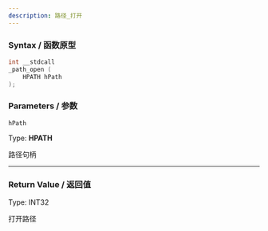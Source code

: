```yaml
---
description: 路径_打开
---
```


### Syntax / 函数原型

```C++
int __stdcall 
_path_open (
    HPATH hPath
);
```


### Parameters / 参数

`hPath`

Type: **HPATH**

路径句柄

---

### Return Value / 返回值

Type: INT32

打开路径
